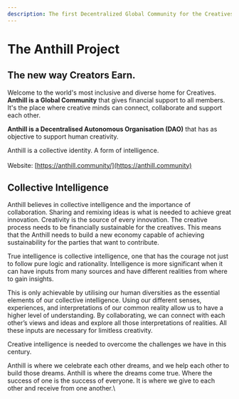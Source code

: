 ```yaml
---
description: The first Decentralized Global Community for the Creatives
---
```


# The Anthill Project

## **The new way Creators Earn.**&#x20;

Welcome to the world's most inclusive and diverse home for Creatives. **Anthill is a Global Community** that gives financial support to all members. It's the place where creative minds can connect, collaborate and support each other.&#x20;

**Anthill is a Decentralised Autonomous Organisation (DAO)** that has as objective to support human creativity.

Anthill is a collective identity. A form of intelligence.\
\
Website: [https://anthill.community/](https://anthill.community)

## **Collective Intelligence**

Anthill believes in collective intelligence and the importance of collaboration. Sharing and remixing ideas is what is needed to achieve great innovation. Creativity is the source of every innovation. The creative process needs to be financially sustainable for the creatives. This means that the Anthill needs to build a new economy capable of achieving sustainability for the parties that want to contribute.

True intelligence is collective intelligence, one that has the courage not just to follow pure logic and rationality. Intelligence is more significant when it can have inputs from many sources and have different realities from where to gain insights.

This is only achievable by utilising our human diversities as the essential elements of our collective intelligence. Using our different senses, experiences, and interpretations of our common reality allow us to have a higher level of understanding. By collaborating, we can connect with each other’s views and ideas and explore all those interpretations of realities. All these inputs are necessary for limitless creativity.

Creative intelligence is needed to overcome the challenges we have in this century.

Anthill is where we celebrate each other dreams, and we help each other to build those dreams. Anthill is where the dreams come true. Where the success of one is the success of everyone. It is where we give to each other and receive from one another.\
